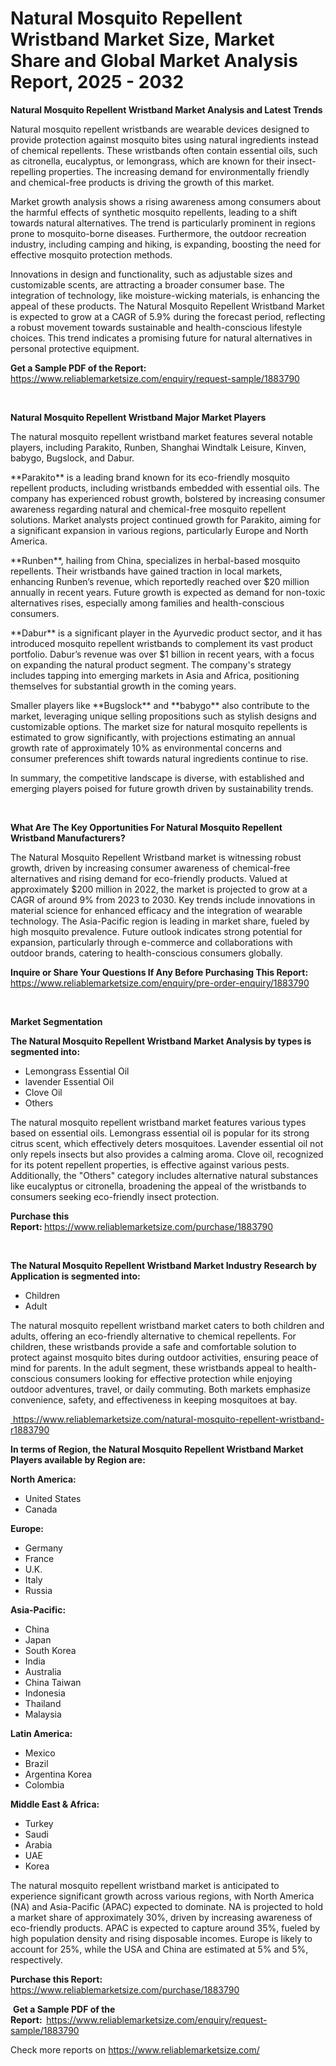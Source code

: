 <p><h1>Natural Mosquito Repellent Wristband Market Size, Market Share and Global Market Analysis Report, 2025 - 2032</h1></p><p><strong>Natural Mosquito Repellent Wristband Market Analysis and Latest Trends</strong></p>
<p><p>Natural mosquito repellent wristbands are wearable devices designed to provide protection against mosquito bites using natural ingredients instead of chemical repellents. These wristbands often contain essential oils, such as citronella, eucalyptus, or lemongrass, which are known for their insect-repelling properties. The increasing demand for environmentally friendly and chemical-free products is driving the growth of this market.</p><p>Market growth analysis shows a rising awareness among consumers about the harmful effects of synthetic mosquito repellents, leading to a shift towards natural alternatives. The trend is particularly prominent in regions prone to mosquito-borne diseases. Furthermore, the outdoor recreation industry, including camping and hiking, is expanding, boosting the need for effective mosquito protection methods.</p><p>Innovations in design and functionality, such as adjustable sizes and customizable scents, are attracting a broader consumer base. The integration of technology, like moisture-wicking materials, is enhancing the appeal of these products. The Natural Mosquito Repellent Wristband Market is expected to grow at a CAGR of 5.9% during the forecast period, reflecting a robust movement towards sustainable and health-conscious lifestyle choices. This trend indicates a promising future for natural alternatives in personal protective equipment.</p></p>
<p><strong>Get a Sample PDF of the Report:&nbsp;</strong> <a href="https://www.reliablemarketsize.com/enquiry/request-sample/1883790?utm_campaign=2470&utm_medium=2&utm_source=Github&utm_content=ia&utm_term=05042025&utm_id=natural-mosquito-repellent-wristband">https://www.reliablemarketsize.com/enquiry/request-sample/1883790</a></p>
<p>&nbsp;</p>
<p><strong>Natural Mosquito Repellent Wristband Major Market Players</strong></p>
<p><p>The natural mosquito repellent wristband market features several notable players, including Parakito, Runben, Shanghai Windtalk Leisure, Kinven, babygo, Bugslock, and Dabur. </p><p>**Parakito** is a leading brand known for its eco-friendly mosquito repellent products, including wristbands embedded with essential oils. The company has experienced robust growth, bolstered by increasing consumer awareness regarding natural and chemical-free mosquito repellent solutions. Market analysts project continued growth for Parakito, aiming for a significant expansion in various regions, particularly Europe and North America.</p><p>**Runben**, hailing from China, specializes in herbal-based mosquito repellents. Their wristbands have gained traction in local markets, enhancing Runben’s revenue, which reportedly reached over $20 million annually in recent years. Future growth is expected as demand for non-toxic alternatives rises, especially among families and health-conscious consumers.</p><p>**Dabur** is a significant player in the Ayurvedic product sector, and it has introduced mosquito repellent wristbands to complement its vast product portfolio. Dabur’s revenue was over $1 billion in recent years, with a focus on expanding the natural product segment. The company's strategy includes tapping into emerging markets in Asia and Africa, positioning themselves for substantial growth in the coming years.</p><p>Smaller players like **Bugslock** and **babygo** also contribute to the market, leveraging unique selling propositions such as stylish designs and customizable options. The market size for natural mosquito repellents is estimated to grow significantly, with projections estimating an annual growth rate of approximately 10% as environmental concerns and consumer preferences shift towards natural ingredients continue to rise. </p><p>In summary, the competitive landscape is diverse, with established and emerging players poised for future growth driven by sustainability trends.</p></p>
<p>&nbsp;</p>
<p><strong>What Are The Key Opportunities For Natural Mosquito Repellent Wristband Manufacturers?</strong></p>
<p><p>The Natural Mosquito Repellent Wristband market is witnessing robust growth, driven by increasing consumer awareness of chemical-free alternatives and rising demand for eco-friendly products. Valued at approximately $200 million in 2022, the market is projected to grow at a CAGR of around 9% from 2023 to 2030. Key trends include innovations in material science for enhanced efficacy and the integration of wearable technology. The Asia-Pacific region is leading in market share, fueled by high mosquito prevalence. Future outlook indicates strong potential for expansion, particularly through e-commerce and collaborations with outdoor brands, catering to health-conscious consumers globally.</p></p>
<p><strong>Inquire or Share Your Questions If Any Before Purchasing This Report:</strong> <a href="https://www.reliablemarketsize.com/enquiry/pre-order-enquiry/1883790?utm_campaign=2470&utm_medium=2&utm_source=Github&utm_content=ia&utm_term=05042025&utm_id=natural-mosquito-repellent-wristband">https://www.reliablemarketsize.com/enquiry/pre-order-enquiry/1883790</a></p>
<p>&nbsp;</p>
<p><strong>Market Segmentation</strong></p>
<p><strong>The Natural Mosquito Repellent Wristband Market Analysis by types is segmented into:</strong></p>
<p><ul><li>Lemongrass Essential Oil</li><li>lavender Essential Oil</li><li>Clove Oil</li><li>Others</li></ul></p>
<p><p>The natural mosquito repellent wristband market features various types based on essential oils. Lemongrass essential oil is popular for its strong citrus scent, which effectively deters mosquitoes. Lavender essential oil not only repels insects but also provides a calming aroma. Clove oil, recognized for its potent repellent properties, is effective against various pests. Additionally, the "Others" category includes alternative natural substances like eucalyptus or citronella, broadening the appeal of the wristbands to consumers seeking eco-friendly insect protection.</p></p>
<p><strong>Purchase this Report:&nbsp;</strong><a href="https://www.reliablemarketsize.com/purchase/1883790?utm_campaign=2470&utm_medium=2&utm_source=Github&utm_content=ia&utm_term=05042025&utm_id=natural-mosquito-repellent-wristband">https://www.reliablemarketsize.com/purchase/1883790</a></p>
<p>&nbsp;</p>
<p><strong>The Natural Mosquito Repellent Wristband Market Industry Research by Application is segmented into:</strong></p>
<p><ul><li>Children</li><li>Adult</li></ul></p>
<p><p>The natural mosquito repellent wristband market caters to both children and adults, offering an eco-friendly alternative to chemical repellents. For children, these wristbands provide a safe and comfortable solution to protect against mosquito bites during outdoor activities, ensuring peace of mind for parents. In the adult segment, these wristbands appeal to health-conscious consumers looking for effective protection while enjoying outdoor adventures, travel, or daily commuting. Both markets emphasize convenience, safety, and effectiveness in keeping mosquitoes at bay.</p></p>
<p><a href="https://www.reliablemarketsize.com/natural-mosquito-repellent-wristband-r1883790?utm_campaign=2470&utm_medium=2&utm_source=Github&utm_content=ia&utm_term=05042025&utm_id=natural-mosquito-repellent-wristband">&nbsp;https://www.reliablemarketsize.com/natural-mosquito-repellent-wristband-r1883790</a></p>
<p><strong>In terms of Region, the Natural Mosquito Repellent Wristband Market Players available by Region are:</strong></p>
<p>
    <p> <strong> North America: </strong>
        <ul>
            <li>United States</li>
            <li>Canada</li>
        </ul>
        </p> 
    <p> <strong> Europe: </strong>
        <ul>
            <li>Germany</li>
            <li>France</li>
            <li>U.K.</li>
            <li>Italy</li>
            <li>Russia</li>
        </ul>
        </p> 
    <p> <strong> Asia-Pacific: </strong>
        <ul>
            <li>China</li>
            <li>Japan</li>
            <li>South Korea</li>
            <li>India</li>
            <li>Australia</li>
            <li>China Taiwan</li>
            <li>Indonesia</li>
            <li>Thailand</li>
            <li>Malaysia</li>
        </ul>
        </p> 
    <p> <strong> Latin America: </strong>
        <ul>
            <li>Mexico</li>
            <li>Brazil</li>
            <li>Argentina Korea</li>
            <li>Colombia</li>
        </ul>
        </p> 
    <p> <strong> Middle East & Africa: </strong>
        <ul>
            <li>Turkey</li>
            <li>Saudi</li>
            <li>Arabia</li>
            <li>UAE</li>
            <li>Korea</li>
        </ul>
    </p>
    </p>
<p><p>The natural mosquito repellent wristband market is anticipated to experience significant growth across various regions, with North America (NA) and Asia-Pacific (APAC) expected to dominate. NA is projected to hold a market share of approximately 30%, driven by increasing awareness of eco-friendly products. APAC is expected to capture around 35%, fueled by high population density and rising disposable incomes. Europe is likely to account for 25%, while the USA and China are estimated at 5% and 5%, respectively.</p></p>
<p><strong>Purchase this Report: </strong><a href="https://www.reliablemarketsize.com/purchase/1883790?utm_campaign=2470&utm_medium=2&utm_source=Github&utm_content=ia&utm_term=05042025&utm_id=natural-mosquito-repellent-wristband">https://www.reliablemarketsize.com/purchase/1883790</a></p>
<p>&nbsp;<strong>Get a Sample PDF of the Report:&nbsp;&nbsp;</strong><a href="https://www.reliablemarketsize.com/enquiry/request-sample/1883790?utm_campaign=2470&utm_medium=2&utm_source=Github&utm_content=ia&utm_term=05042025&utm_id=natural-mosquito-repellent-wristband">https://www.reliablemarketsize.com/enquiry/request-sample/1883790</a></p>
<p><strong></strong></p>
<p>Check more reports on <a href="https://www.reliablemarketsize.com/?utm_campaign=2470&utm_medium=2&utm_source=Github&utm_content=ia&utm_term=05042025&utm_id=natural-mosquito-repellent-wristband">https://www.reliablemarketsize.com/</a></p>